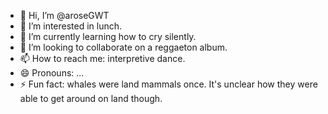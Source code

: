 - 👋 Hi, I’m @aroseGWT
- 👀 I’m interested in lunch.
- 🌱 I’m currently learning how to cry silently. 
- 💞️ I’m looking to collaborate on a reggaeton album.
- 📫 How to reach me: interpretive dance. 
- 😄 Pronouns: ...
- ⚡ Fun fact: whales were land mammals once. It's unclear how they were able to get around on land though.

<!---
aroseGWT/aroseGWT is a ✨ special ✨ repository because its `README.md` (this file) appears on your GitHub profile.
You can click the Preview link to take a look at your changes.
--->
